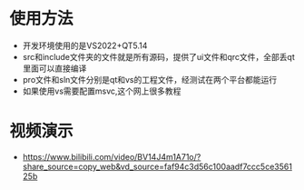 # 使用方法
* 开发环境使用的是VS2022+QT5.14
* src和include文件夹的文件就是所有源码，提供了ui文件和qrc文件，全部丢qt里面可以直接编译
* pro文件和sln文件分别是qt和vs的工程文件，经测试在两个平台都能运行
* 如果使用vs需要配置msvc,这个网上很多教程
# 视频演示
* https://www.bilibili.com/video/BV14J4m1A71o/?share_source=copy_web&vd_source=faf94c3d56c100aadf7ccc5ce356125b
